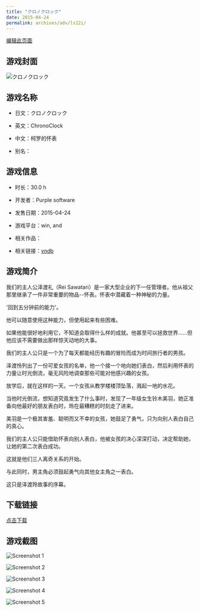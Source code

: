 ```yaml
---
title: "クロノクロック"
date: 2015-04-24
permalink: archives/adv/ls12i/
---
```

[编辑此页面](https://github.com/ACG-3/ADV3-source/blob/main/source/_posts/%E3%82%AF%E3%83%AD%E3%83%8E%E3%82%AF%E3%83%AD%E3%83%83%E3%82%AF.md)

## 游戏封面

![クロノクロック](https://pan.timero.xyz/d/onedrive/img_lib_001/%E3%82%AF%E3%83%AD%E3%83%8E%E3%82%AF%E3%83%AD%E3%83%83%E3%82%AF_cover.avif)


## 游戏名称

- 日文：クロノクロック
- 英文：ChronoClock
- 中文：柯罗的怀表

- 别名：


## 游戏信息

- 时长：30.0 h
- 开发者：Purple software
- 发售日期：2015-04-24
- 游戏平台：win, and
- 相关作品：

- 相关链接：[vndb](https://vndb.org/v16208)


## 游戏简介

我们的主人公泽渡礼（Rei Sawatari）是一家大型企业的下一任管理者。他从祖父那里继承了一件非常重要的物品--怀表。怀表中潜藏着一种神秘的力量。

'回到五分钟前的能力'。

他可以随意使用这种能力，但使用起来有些困难。

如果他能很好地利用它，不知道会取得什么样的成就。他甚至可以拯救世界......但他应该不需要做出那样惊天动地的大事。

我们的主人公只是一个为了每天都能经历有趣的冒险而成为时间旅行者的男孩。

泽渡怜列出了一份可爱女孩的名单，他一个接一个地向她们表白，然后利用怀表的力量让时光倒流，毫无风险地调查那些可能对他感兴趣的女孩。

放学后，就在这样的一天。一个女孩从教学楼楼顶坠落，溅起一地的水花。

当他时光倒流，想知道究竟发生了什么事时，发现了一年级女生铃木美羽，她正准备向他最好的朋友表白时，玲在最糟糕的时刻走了进来。

美羽是一个极其害羞、聪明而又不幸的女孩，她鼓足了勇气，只为向别人表白自己的真心。

我们的主人公只能借助怀表向别人表白，他被女孩的决心深深打动，决定帮助她，让她的第二次表白成功。

这就是他们三人离奇关系的开始。

与此同时，男主角必须鼓起勇气向其他女主角之一表白。

这只是泽渡玲故事的序幕。




## 下载链接

[点击下载](https://pan.timero.xyz/onedrive/adv_lib_001/%E3%82%AF%E3%83%AD%E3%83%8E%E3%82%AF%E3%83%AD%E3%83%83%E3%82%AF)


## 游戏截图


![Screenshot 1](https://pan.timero.xyz/d/onedrive/img_lib_001/%E3%82%AF%E3%83%AD%E3%83%8E%E3%82%AF%E3%83%AD%E3%83%83%E3%82%AF_Screenshot_1.avif)

![Screenshot 2](https://pan.timero.xyz/d/onedrive/img_lib_001/%E3%82%AF%E3%83%AD%E3%83%8E%E3%82%AF%E3%83%AD%E3%83%83%E3%82%AF_Screenshot_2.avif)

![Screenshot 3](https://pan.timero.xyz/d/onedrive/img_lib_001/%E3%82%AF%E3%83%AD%E3%83%8E%E3%82%AF%E3%83%AD%E3%83%83%E3%82%AF_Screenshot_3.avif)

![Screenshot 4](https://pan.timero.xyz/d/onedrive/img_lib_001/%E3%82%AF%E3%83%AD%E3%83%8E%E3%82%AF%E3%83%AD%E3%83%83%E3%82%AF_Screenshot_4.avif)

![Screenshot 5](https://pan.timero.xyz/d/onedrive/img_lib_001/%E3%82%AF%E3%83%AD%E3%83%8E%E3%82%AF%E3%83%AD%E3%83%83%E3%82%AF_Screenshot_5.avif)

